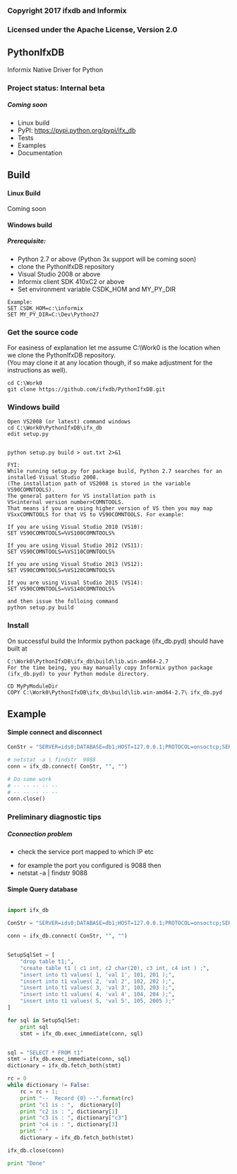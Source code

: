 ### Copyright 2017 ifxdb and Informix

### Licensed under the Apache License, Version 2.0

## PythonIfxDB
Informix Native Driver for Python

### Project status: Internal beta
##### Coming soon
* Linux build 
* PyPI: https://pypi.python.org/pypi/ifx_db
* Tests
* Examples 
* Documentation 
 

## Build 
#### Linux Build 
Coming soon

#### Windows build 
##### Prerequisite:
* Python 2.7 or above (Python 3x support will be coming soon)
* clone the PythonIfxDB repository
* Visual Studio 2008 or above
* Informix client SDK 410xC2 or above
* Set environment variable CSDK_HOM and MY_PY_DIR

```
Example: 
SET CSDK_HOM=c:\informix
SET MY_PY_DIR=C:\Dev\Python27
```

### Get the source code
For easiness of explanation let me assume C:\Work0 is the location when we clone the PythonIfxDB repository.  
(You may clone it at any location though, if so make adjustment for the instructions as well).

```
cd C:\Work0
git clone https://github.com/ifxdb/PythonIfxDB.git
```

### Windows build 
```
Open VS2008 (or latest) command windows
cd C:\Work0\PythonIfxDB\ifx_db
edit setup.py


python setup.py build > out.txt 2>&1

FYI: 
While running setup.py for package build, Python 2.7 searches for an installed Visual Studio 2008.  
(The installation path of VS2008 is stored in the variable VS90COMNTOOLS).  
The general pattern for VS installation path is  
VS<internal version number>COMNTOOLS.  
That means if you are using higher version of VS then you may map VSxxCOMNTOOLS for that VS to VS90COMNTOOLS. For example:

If you are using Visual Studio 2010 (VS10): 
SET VS90COMNTOOLS=%VS100COMNTOOLS%

If you are using Visual Studio 2012 (VS11): 
SET VS90COMNTOOLS=%VS110COMNTOOLS%

If you are using Visual Studio 2013 (VS12): 
SET VS90COMNTOOLS=%VS120COMNTOOLS%

If you are using Visual Studio 2015 (VS14): 
SET VS90COMNTOOLS=%VS140COMNTOOLS%

and then issue the folloing command
python setup.py build
```

### Install
On successful build the Informix python package (ifx_db.pyd) should have built at 
```
C:\Work0\PythonIfxDB\ifx_db\build\lib.win-amd64-2.7
For the time being, you may manually copy Informix python package (ifx_db.pyd) to your Python module directory.

CD MyPyModuleDir
COPY C:\Work0\PythonIfxDB\ifx_db\build\lib.win-amd64-2.7\ ifx_db.pyd
```


## Example 

#### Simple  connect and disconnect
```python
ConStr = "SERVER=ids0;DATABASE=db1;HOST=127.0.0.1;PROTOCOL=onsoctcp;SERVICE=9088;UID=TestUser1;PWD=MySimplePass1;"

# netstat -a | findstr  9088
conn = ifx_db.connect( ConStr, "", "")

# Do some work
# -- -- -- -- --
# -- -- -- -- --
conn.close()
```


### Preliminary diagnostic tips 
##### Cconnection problem
+ check the service port mapped to which IP etc
- for example the port you configured is 9088 then
- netstat -a | findstr  9088


#### Simple Query database
```python

import ifx_db

ConStr = "SERVER=ids0;DATABASE=db1;HOST=127.0.0.1;PROTOCOL=onsoctcp;SERVICE=9088;UID=TestUser1;PWD=MySimplePass1;"

conn = ifx_db.connect( ConStr, "", "")


SetupSqlSet = [
    "drop table t1;", 
    "create table t1 ( c1 int, c2 char(20), c3 int, c4 int ) ;", 
    "insert into t1 values( 1, 'val 1', 101, 201 );",
    "insert into t1 values( 2, 'val 2', 102, 202 );",
    "insert into t1 values( 3, 'val 3', 103, 203 );",
    "insert into t1 values( 4, 'val 4', 104, 204 );",
    "insert into t1 values( 5, 'val 5', 105, 2005 );"
]

for sql in SetupSqlSet:
    print sql
    stmt = ifx_db.exec_immediate(conn, sql)


sql = "SELECT * FROM t1"
stmt = ifx_db.exec_immediate(conn, sql)
dictionary = ifx_db.fetch_both(stmt)

rc = 0
while dictionary != False:
    rc = rc + 1;
    print "--  Record {0} --".format(rc)
    print "c1 is : ",  dictionary[0]
    print "c2 is : ", dictionary[1]
    print "c3 is : ", dictionary["c3"]
    print "c4 is : ", dictionary[3]
    print " "
    dictionary = ifx_db.fetch_both(stmt)

ifx_db.close(conn)

print "Done"

```
